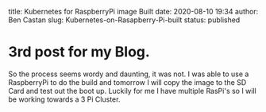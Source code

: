 title: Kubernetes for RaspberryPi image Built
date: 2020-08-10 19:34
author: Ben Castan
slug: Kubernetes-on-Rasapberry-Pi-built
status: published

# 3rd post for my Blog.

So the process seems wordy and daunting, it was not. I was able to use a
RaspberryPi to do the build and tomorrow I will copy the image to the SD Card
and test out the boot up.
Luckily for me I have multiple RasPi's so I will be working towards a 3 Pi Cluster.
